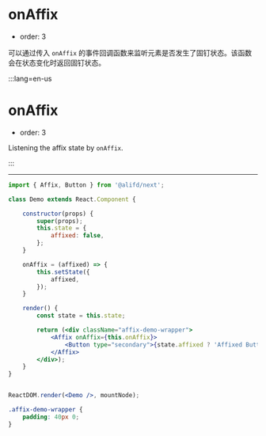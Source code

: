 # onAffix

- order: 3

可以通过传入 `onAffix` 的事件回调函数来监听元素是否发生了固钉状态。该函数会在状态变化时返回固钉状态。

:::lang=en-us
# onAffix

- order: 3

Listening the affix state by `onAffix`.

:::

---

````jsx
import { Affix, Button } from '@alifd/next';

class Demo extends React.Component {

    constructor(props) {
        super(props);
        this.state = {
            affixed: false,
        };
    }

    onAffix = (affixed) => {
        this.setState({
            affixed,
        });
    }

    render() {
        const state = this.state;

        return (<div className="affix-demo-wrapper">
            <Affix onAffix={this.onAffix}>
                <Button type="secondary">{state.affixed ? 'Affixed Button' : 'Unaffixed Button'}</Button>
            </Affix>
        </div>);
    }
}


ReactDOM.render(<Demo />, mountNode);
````

````css
.affix-demo-wrapper {
    padding: 40px 0;
}
````
